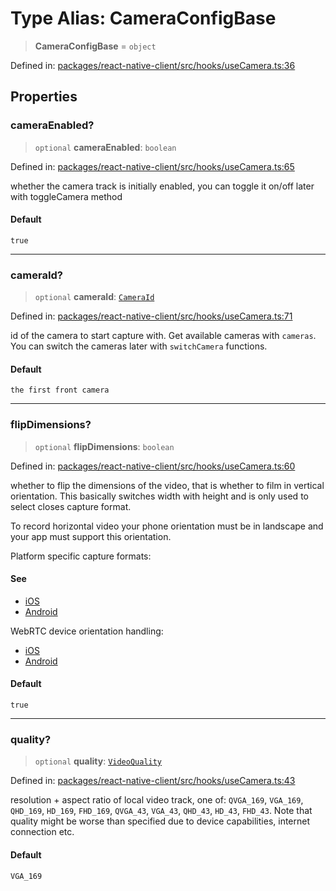 # Type Alias: CameraConfigBase

> **CameraConfigBase** = `object`

Defined in: [packages/react-native-client/src/hooks/useCamera.ts:36](https://github.com/fishjam-cloud/mobile-client-sdk/blob/76d05a6e62b137b02043a8a00ca762ff218a64b5/packages/react-native-client/src/hooks/useCamera.ts#L36)

## Properties

### cameraEnabled?

> `optional` **cameraEnabled**: `boolean`

Defined in: [packages/react-native-client/src/hooks/useCamera.ts:65](https://github.com/fishjam-cloud/mobile-client-sdk/blob/76d05a6e62b137b02043a8a00ca762ff218a64b5/packages/react-native-client/src/hooks/useCamera.ts#L65)

whether the camera track is initially enabled, you can toggle it on/off later with toggleCamera method

#### Default

`true`

***

### cameraId?

> `optional` **cameraId**: [`CameraId`](CameraId.md)

Defined in: [packages/react-native-client/src/hooks/useCamera.ts:71](https://github.com/fishjam-cloud/mobile-client-sdk/blob/76d05a6e62b137b02043a8a00ca762ff218a64b5/packages/react-native-client/src/hooks/useCamera.ts#L71)

id of the camera to start capture with. Get available cameras with `cameras`.
You can switch the cameras later with `switchCamera` functions.

#### Default

`the first front camera`

***

### flipDimensions?

> `optional` **flipDimensions**: `boolean`

Defined in: [packages/react-native-client/src/hooks/useCamera.ts:60](https://github.com/fishjam-cloud/mobile-client-sdk/blob/76d05a6e62b137b02043a8a00ca762ff218a64b5/packages/react-native-client/src/hooks/useCamera.ts#L60)

whether to flip the dimensions of the video, that is whether to film in vertical orientation.
This basically switches width with height and is only used to select closes capture format.

To record horizontal video your phone orientation must be in landscape and your app must support this orientation.

Platform specific capture formats:

#### See

 - [iOS](https://developer.apple.com/documentation/avfoundation/avcapturedevice/format)
 - [Android](https://github.com/webrtc-sdk/webrtc/blob/cdc3bba5aa38910a55428b919ba45aceac1ad9ad/sdk/android/api/org/webrtc/CameraEnumerationAndroid.java#L50)

WebRTC device orientation handling:
 - [iOS](https://github.com/webrtc-sdk/webrtc/blob/cdc3bba5aa38910a55428b919ba45aceac1ad9ad/sdk/objc/components/capturer/RTCCameraVideoCapturer.m#L285)
 - [Android](https://github.com/pristineio/webrtc-mirror/blob/7a5bcdffaab90a05bc1146b2b1ea71c004e54d71/webrtc/sdk/android/src/java/org/webrtc/Camera2Session.java#L347)

#### Default

`true`

***

### quality?

> `optional` **quality**: [`VideoQuality`](VideoQuality.md)

Defined in: [packages/react-native-client/src/hooks/useCamera.ts:43](https://github.com/fishjam-cloud/mobile-client-sdk/blob/76d05a6e62b137b02043a8a00ca762ff218a64b5/packages/react-native-client/src/hooks/useCamera.ts#L43)

resolution + aspect ratio of local video track, one of: `QVGA_169`, `VGA_169`, `QHD_169`, `HD_169`,
`FHD_169`, `QVGA_43`, `VGA_43`, `QHD_43`, `HD_43`, `FHD_43`. Note that quality might be worse than
specified due to device capabilities, internet connection etc.

#### Default

`VGA_169`
